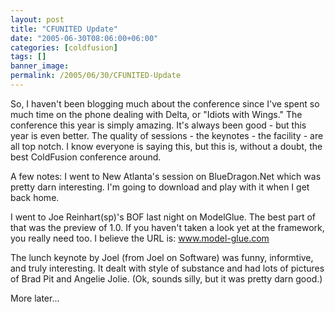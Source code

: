 ```yaml
---
layout: post
title: "CFUNITED Update"
date: "2005-06-30T08:06:00+06:00"
categories: [coldfusion]
tags: []
banner_image: 
permalink: /2005/06/30/CFUNITED-Update
---
```


So, I haven't been blogging much about the conference since I've spent so much time on the phone dealing with Delta, or "Idiots with Wings." The conference this year is simply amazing.  It's always been good - but this year is even better. The quality of sessions - the keynotes - the facility - are all top notch. I know everyone is saying this, but this is, without a doubt, the best ColdFusion conference around.

A few notes: I went to New Atlanta's session on BlueDragon.Net which was pretty darn interesting. I'm going to download and play with it when I get back home. 

I went to Joe Reinhart(sp)'s BOF last night on ModelGlue. The best part of that was the preview of 1.0. If you haven't taken a look yet at the framework, you really need too. I believe the URL is: www.model-glue.com

The lunch keynote by Joel (from Joel on Software) was funny, informtive, and truly interesting. It dealt with style of substance and had lots of pictures of Brad Pit and Angelie Jolie. (Ok, sounds silly, but it was pretty darn good.)

More later...